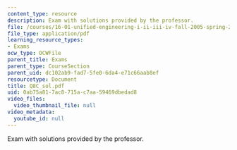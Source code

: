 ```yaml
---
content_type: resource
description: Exam with solutions provided by the professor.
file: /courses/16-01-unified-engineering-i-ii-iii-iv-fall-2005-spring-2006/0ab75a817ac8715ac7aa59469dbedad8_Q8C_sol.pdf
file_type: application/pdf
learning_resource_types:
- Exams
ocw_type: OCWFile
parent_title: Exams
parent_type: CourseSection
parent_uid: dc102ab9-fad7-5fe0-6da4-e71c66aab8ef
resourcetype: Document
title: Q8C_sol.pdf
uid: 0ab75a81-7ac8-715a-c7aa-59469dbedad8
video_files:
  video_thumbnail_file: null
video_metadata:
  youtube_id: null
---
```

Exam with solutions provided by the professor.